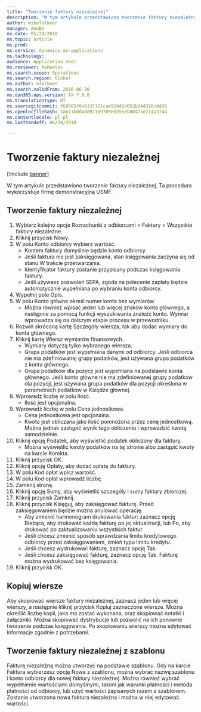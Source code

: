 ```yaml
--- 
title: "Tworzenie faktury niezależnej"
description: "W tym artykule przedstawiono tworzenie faktury niezależnej."
author: mikefalkner
manager: AnnBe
ms.date: 05/29/2018
ms.topic: article
ms.prod: 
ms.service: dynamics-ax-applications
ms.technology: 
audience: Application User
ms.reviewer: twheeloc
ms.search.scope: Operations
ms.search.region: Global
ms.author: mfalkner
ms.search.validFrom: 2016-06-30
ms.dyn365.ops.version: AX 7.0.0
ms.translationtype: HT
ms.sourcegitcommit: f69505f0c6137121cae92d42d052b244326c8436
ms.openlocfilehash: 2a611bdd4dd97109709ed355eb80471e27413744
ms.contentlocale: pl-pl
ms.lasthandoff: 06/28/2018

---
```


# <a name="create-a-free-text-invoice"></a>Tworzenie faktury niezależnej

[!include [banner](../includes/banner.md)]

W tym artykule przedstawiono tworzenie faktury niezależnej. Ta procedura wykorzystuje firmę demonstracyjną USMF.

## <a name="create-a-free-text-invoice"></a>Tworzenie faktury niezależnej

1. Wybierz kolejno opcje Rozrachunki z odbiorcami > Faktury > Wszystkie faktury niezależne.
2. Kliknij przycisk Nowy.
3. W polu Konto odbiorcy wybierz wartość.
    * Kontem faktury domyślnie będzie konto odbiorcy.   
    * Jeśli faktura nie jest zaksięgowana, stan księgowania zaczyna się od stanu W trakcie przetwarzania.   
    * Identyfikator faktury zostanie przypisany podczas księgowania faktury.  
    * Jeśli używasz pozwoleń SEPA, zgoda na polecenie zapłaty będzie automatycznie wypełniana po wybraniu konta odbiorcy.  
4. Wypełnij pole Opis.
5. W polu Konto główne określ numer konta bez wymiarów.
    * Można również wpisać jeden lub więcej znaków konta głównego, a następnie za pomocą funkcji wyszukiwania znaleźć konto. Wymiar wprowadza się na dalszym etapie procesu w przewodniku.  
6. Rozwiń skróconą kartę Szczegóły wiersza, tak aby dodać wymiary do konta głównego.
7. Kliknij kartę Wiersz wymiarów finansowych.
    * Wymiary dotyczą tylko wybranego wiersza.    
    * Grupa podatków jest wypełniana danymi od odbiorcy. Jeśli odbiorca nie ma zdefiniowanej grupy podatków, jest używana grupa podatków z konta głównego.  
    * Grupa podatków dla pozycji jest wypełniana na podstawie konta głównego. Jeśli konto główne nie ma zdefiniowanej grupy podatków dla pozycji, jest używana grupa podatków dla pozycji określona w parametrach podatków w Księdze głównej.    
8. Wprowadź liczbę w polu Ilość.
    * Ilość jest opcjonalna.  
9. Wprowadź liczbę w polu Cena jednostkowa.
    * Cena jednostkowa jest opcjonalna.  
    * Kwota jest obliczana jako ilość pomnożona przez cenę jednostkową. Można jednak zastąpić wynik tego obliczenia i wprowadzić kwotę samodzielnie.  
10. Kliknij opcję Podatek, aby wyświetlić podatek obliczony dla faktury.
    * Można wyświetlić kwoty podatków na tej stronie albo zastąpić kwoty na karcie Korekta.  
11. Kliknij przycisk OK.
12. Kliknij opcję Opłaty, aby dodać opłatę do faktury. 
13. W polu Kod opłat wpisz wartość.
14. W polu Kod opłat wprowadź liczbę.
15. Zamknij stronę.
16. Kliknij opcję Sumy, aby wyświetlić szczegóły i sumy faktury zbiorczej.
17. Kliknij przycisk Zamknij.
18. Kliknij przycisk Księguj, aby zaksięgować fakturę. Przed zaksięgowaniem będzie można anulować operację.
    * Aby zmienić harmonogram drukowania faktur: zaznacz opcję Bieżąca, aby drukować każdą fakturę po jej aktualizacji, lub Po, aby drukować po zaktualizowaniu wszystkich faktur.  
    * Jeśli chcesz zmienić sposób sprawdzania limitu kredytowego odbiorcy przed zaksięgowaniem, zmień typu limitu kredytu.  
    * Jeśli chcesz wydrukować fakturę, zaznacz opcję Tak.  
    * Jeśli chcesz zaksięgować fakturę, zaznacz opcję Tak. Fakturę można wydrukować bez księgowania.  
19. Kliknij przycisk OK.

## <a name="copy-lines"></a>Kopiuj wiersze
Aby skopiować wiersze faktury niezależnej, zaznacz jeden lub więcej wierszy, a następnie kliknij przycisk Kopiuj zaznaczone wiersze. Można określić liczbę kopii, jaka ma zostać wykonana, oraz skopiować notatki i załączniki. Można skopiować dystrybucje lub pozwolić na ich ponowne tworzenie podczas księgowania. Po skopiowaniu wierszy można edytować informacje zgodnie z potrzebami. 

## <a name="create-a-free-text-invoice-from-a-template"></a>Tworzenie faktury niezależnej z szablonu
Fakturę niezależną można utworzyć na podstawie szablonu. Gdy na karcie Faktura wybierzesz opcję Nowe z szablonu, można wybrać nazwę szablonu i konto odbiorcy dla nowej faktury niezależnej. Można również wybrać wypełnienie wartościami domyślnymi, takimi jak warunki płatności i metoda płatności od odbiorcy, lub użyć wartości zapisanych razem z szablonem. Zostanie utworzona nowa faktura niezależna i można w niej edytować wartości. 


